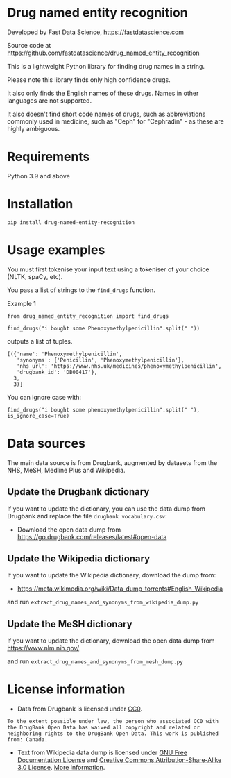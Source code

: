 # Drug named entity recognition

Developed by Fast Data Science, https://fastdatascience.com

Source code at https://github.com/fastdatascience/drug_named_entity_recognition

This is a lightweight Python library for finding drug names in a string.

Please note this library finds only high confidence drugs.

It also only finds the English names of these drugs. Names in other languages are not supported.

It also doesn't find short code names of drugs, such as abbreviations commonly used in medicine, such as "Ceph" for "Cephradin" - as these are highly ambiguous.

# Requirements

Python 3.9 and above

# Installation

```
pip install drug-named-entity-recognition
```

# Usage examples

You must first tokenise your input text using a tokeniser of your choice (NLTK, spaCy, etc).

You pass a list of strings to the `find_drugs` function.

Example 1

```
from drug_named_entity_recognition import find_drugs

find_drugs("i bought some Phenoxymethylpenicillin".split(" "))
```

outputs a list of tuples.

```
[({'name': 'Phenoxymethylpenicillin',
   'synonyms': {'Penicillin', 'Phenoxymethylpenicillin'},
   'nhs_url': 'https://www.nhs.uk/medicines/phenoxymethylpenicillin',
   'drugbank_id': 'DB00417'},
  3,
  3)]
```

You can ignore case with:

```
find_drugs("i bought some phenoxymethylpenicillin".split(" "), is_ignore_case=True)
```

# Data sources

The main data source is from Drugbank, augmented by datasets from the NHS, MeSH, Medline Plus and Wikipedia.

## Update the Drugbank dictionary

If you want to update the dictionary, you can use the data dump from Drugbank and replace the file `drugbank vocabulary.csv`:

* Download the open data dump from https://go.drugbank.com/releases/latest#open-data

## Update the Wikipedia dictionary

If you want to update the Wikipedia dictionary, download the dump from:

* https://meta.wikimedia.org/wiki/Data_dump_torrents#English_Wikipedia

and run `extract_drug_names_and_synonyms_from_wikipedia_dump.py`

## Update the MeSH dictionary

If you want to update the dictionary, download the open data dump from https://www.nlm.nih.gov/ 

and run `extract_drug_names_and_synonyms_from_mesh_dump.py`


# License information

* Data from Drugbank is licensed under [CC0](https://go.drugbank.com/releases/latest#open-data).

```
To the extent possible under law, the person who associated CC0 with the DrugBank Open Data has waived all copyright and related or neighboring rights to the DrugBank Open Data. This work is published from: Canada.
```

* Text from Wikipedia data dump is licensed under [GNU Free Documentation License](https://www.gnu.org/licenses/fdl-1.3.html) and [Creative Commons Attribution-Share-Alike 3.0 License](https://creativecommons.org/licenses/by-sa/3.0/). [More information](https://dumps.wikimedia.org/legal.html).
